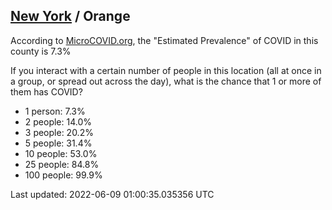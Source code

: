 
## [New York](/united-states/new-york) / Orange

According to [MicroCOVID.org](http://microcovid.org),
the "Estimated Prevalence" of COVID in this county is 7.3%

If you interact with a certain number of people in this location
(all at once in a group, or spread out across the day), what is the chance that
1 or more of them has COVID?

- 1 person: 7.3%
- 2 people: 14.0%
- 3 people: 20.2%
- 5 people: 31.4%
- 10 people: 53.0%
- 25 people: 84.8%
- 100 people: 99.9%

Last updated: 2022-06-09 01:00:35.035356 UTC
